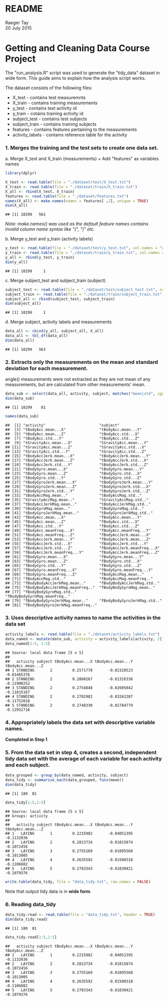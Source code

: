 # README
Raeger Tay  
20 July 2015  

# Getting and Cleaning Data Course Project  

The "run_analysis.R" script was used to generate the "tidy_data" dataset in wide form. This guide aims to explain how the analysis script works.

The dataset consists of the following files:

* X_test - contains test measuremnts  
* X_train - contains training measurements  
* y_test - contains test activity id  
* y_train - cotains training activity id  
* subject_test - contains test subjects  
* subject_train - contains training subjects  
* features - contains features pertaining to the measurements  
* activity_labels - contains reference table for the activity  

### 1. Merges the training and the test sets to create one data set.
a. Merge X_test and X_train (measurements) + Add "features" as variables names

```r
library(dplyr)
```


```r
X_test <- read.table(file = "./dataset/test/X_test.txt")
X_train <- read.table(file = "./dataset/train/X_train.txt")
X_all <- rbind(X_test, X_train)
features <- read.table(file = "./dataset/features.txt")
names(X_all) <- make.names(names = features[ ,2], unique = TRUE)
dim(X_all)
```

```
## [1] 10299   561
```
*Note: make.names() was used as the default feature names contains invalid column name syntax like "(", ")" etc.*

b. Merge y_test and y_train (activity labels)

```r
y_test <- read.table(file = "./dataset/test/y_test.txt", col.names = "activity")
y_train <- read.table(file = "./dataset/train/y_train.txt", col.names = "activity")
y_all <- rbind(y_test, y_train)
dim(y_all)
```

```
## [1] 10299     1
```

c. Merge subject_test and subject_train (subject)

```r
subject_test <- read.table(file = "./dataset/test/subject_test.txt", col.names = "subject")
subject_train <- read.table(file = "./dataset/train/subject_train.txt", col.names = "subject")
subject_all <- rbind(subject_test, subject_train)
dim(subject_all)
```

```
## [1] 10299     1
```

d. Merge subject, activity labels and measurements

```r
data_all <- cbind(y_all, subject_all, X_all)
data_all <- tbl_df(data_all)
dim(data_all)
```

```
## [1] 10299   563
```

### 2. Extracts only the measurements on the mean and standard deviation for each measurement. 
angle() measurements were not extracted as they are not mean of any measurements, but are calculated from other measurements' mean.

```r
data_sub <- select(data_all, activity, subject, matches("mean|std", ignore.case = FALSE))
dim(data_sub)
```

```
## [1] 10299    81
```

```r
names(data_sub)
```

```
##  [1] "activity"                        "subject"                        
##  [3] "tBodyAcc.mean...X"               "tBodyAcc.mean...Y"              
##  [5] "tBodyAcc.mean...Z"               "tBodyAcc.std...X"               
##  [7] "tBodyAcc.std...Y"                "tBodyAcc.std...Z"               
##  [9] "tGravityAcc.mean...X"            "tGravityAcc.mean...Y"           
## [11] "tGravityAcc.mean...Z"            "tGravityAcc.std...X"            
## [13] "tGravityAcc.std...Y"             "tGravityAcc.std...Z"            
## [15] "tBodyAccJerk.mean...X"           "tBodyAccJerk.mean...Y"          
## [17] "tBodyAccJerk.mean...Z"           "tBodyAccJerk.std...X"           
## [19] "tBodyAccJerk.std...Y"            "tBodyAccJerk.std...Z"           
## [21] "tBodyGyro.mean...X"              "tBodyGyro.mean...Y"             
## [23] "tBodyGyro.mean...Z"              "tBodyGyro.std...X"              
## [25] "tBodyGyro.std...Y"               "tBodyGyro.std...Z"              
## [27] "tBodyGyroJerk.mean...X"          "tBodyGyroJerk.mean...Y"         
## [29] "tBodyGyroJerk.mean...Z"          "tBodyGyroJerk.std...X"          
## [31] "tBodyGyroJerk.std...Y"           "tBodyGyroJerk.std...Z"          
## [33] "tBodyAccMag.mean.."              "tBodyAccMag.std.."              
## [35] "tGravityAccMag.mean.."           "tGravityAccMag.std.."           
## [37] "tBodyAccJerkMag.mean.."          "tBodyAccJerkMag.std.."          
## [39] "tBodyGyroMag.mean.."             "tBodyGyroMag.std.."             
## [41] "tBodyGyroJerkMag.mean.."         "tBodyGyroJerkMag.std.."         
## [43] "fBodyAcc.mean...X"               "fBodyAcc.mean...Y"              
## [45] "fBodyAcc.mean...Z"               "fBodyAcc.std...X"               
## [47] "fBodyAcc.std...Y"                "fBodyAcc.std...Z"               
## [49] "fBodyAcc.meanFreq...X"           "fBodyAcc.meanFreq...Y"          
## [51] "fBodyAcc.meanFreq...Z"           "fBodyAccJerk.mean...X"          
## [53] "fBodyAccJerk.mean...Y"           "fBodyAccJerk.mean...Z"          
## [55] "fBodyAccJerk.std...X"            "fBodyAccJerk.std...Y"           
## [57] "fBodyAccJerk.std...Z"            "fBodyAccJerk.meanFreq...X"      
## [59] "fBodyAccJerk.meanFreq...Y"       "fBodyAccJerk.meanFreq...Z"      
## [61] "fBodyGyro.mean...X"              "fBodyGyro.mean...Y"             
## [63] "fBodyGyro.mean...Z"              "fBodyGyro.std...X"              
## [65] "fBodyGyro.std...Y"               "fBodyGyro.std...Z"              
## [67] "fBodyGyro.meanFreq...X"          "fBodyGyro.meanFreq...Y"         
## [69] "fBodyGyro.meanFreq...Z"          "fBodyAccMag.mean.."             
## [71] "fBodyAccMag.std.."               "fBodyAccMag.meanFreq.."         
## [73] "fBodyBodyAccJerkMag.mean.."      "fBodyBodyAccJerkMag.std.."      
## [75] "fBodyBodyAccJerkMag.meanFreq.."  "fBodyBodyGyroMag.mean.."        
## [77] "fBodyBodyGyroMag.std.."          "fBodyBodyGyroMag.meanFreq.."    
## [79] "fBodyBodyGyroJerkMag.mean.."     "fBodyBodyGyroJerkMag.std.."     
## [81] "fBodyBodyGyroJerkMag.meanFreq.."
```

### 3. Uses descriptive activity names to name the activities in the data set

```r
activity_labels <- read.table(file = "./dataset/activity_labels.txt")
data_named <- mutate(data_sub, activity = activity_labels[activity, 2])
data_named[1:5, 1:5]
```

```
## Source: local data frame [5 x 5]
## 
##   activity subject tBodyAcc.mean...X tBodyAcc.mean...Y tBodyAcc.mean...Z
## 1 STANDING       2         0.2571778       -0.02328523       -0.01465376
## 2 STANDING       2         0.2860267       -0.01316336       -0.11908252
## 3 STANDING       2         0.2754848       -0.02605042       -0.11815167
## 4 STANDING       2         0.2702982       -0.03261387       -0.11752018
## 5 STANDING       2         0.2748330       -0.02784779       -0.12952716
```

### 4. Appropriately labels the data set with descriptive variable names. 
**Completed in Step 1**

### 5. From the data set in step 4, creates a second, independent tidy data set with the average of each variable for each activity and each subject.

```r
data_grouped <- group_by(data_named, activity, subject)
data_tidy <- summarise_each(data_grouped, funs(mean))
dim(data_tidy)
```

```
## [1] 180  81
```

```r
data_tidy[1:5,1:5]
```

```
## Source: local data frame [5 x 5]
## Groups: activity
## 
##   activity subject tBodyAcc.mean...X tBodyAcc.mean...Y tBodyAcc.mean...Z
## 1   LAYING       1         0.2215982       -0.04051395        -0.1132036
## 2   LAYING       2         0.2813734       -0.01815874        -0.1072456
## 3   LAYING       3         0.2755169       -0.01895568        -0.1013005
## 4   LAYING       4         0.2635592       -0.01500318        -0.1106882
## 5   LAYING       5         0.2783343       -0.01830421        -0.1079376
```

```r
write.table(data_tidy, file = "data_tidy.txt", row.names = FALSE)
```
Note that output tidy data is in **wide form**.

### 6. Reading data_tidy

```r
data_tidy.read <- read.table(file = "data_tidy.txt", header = TRUE) 
dim(data_tidy.read)
```

```
## [1] 180  81
```

```r
data_tidy.read[1:5,1:5]
```

```
##   activity subject tBodyAcc.mean...X tBodyAcc.mean...Y tBodyAcc.mean...Z
## 1   LAYING       1         0.2215982       -0.04051395        -0.1132036
## 2   LAYING       2         0.2813734       -0.01815874        -0.1072456
## 3   LAYING       3         0.2755169       -0.01895568        -0.1013005
## 4   LAYING       4         0.2635592       -0.01500318        -0.1106882
## 5   LAYING       5         0.2783343       -0.01830421        -0.1079376
```
